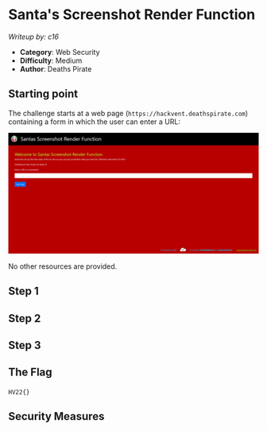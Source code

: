 # Santa's Screenshot Render Function

*Writeup by: c16*

  * **Category**: Web Security
  * **Difficulty**: Medium
  * **Author**: Deaths Pirate

## Starting point
The challenge starts at a web page (`https://hackvent.deathspirate.com`) containing a form in which the user can enter a URL:

![Welcome page](Images/Welcome.png)

No other resources are provided.

## Step 1

## Step 2

## Step 3

## The Flag

`HV22{}`

## Security Measures
